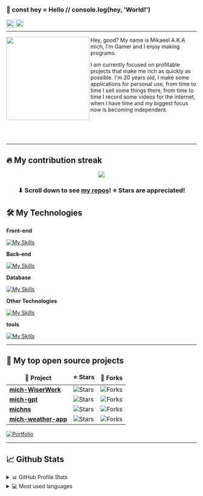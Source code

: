 ### 👋 **const** hey = Hello // console.log(hey, 'World!')

<a target="_blank" style="color: white" href="https://discord.com/users/696558088995602453">
  <img align="left" alt="Discord" width="22px" src="https://logodownload.org/wp-content/uploads/2017/11/discord-logo-2-1.png" />
</a>
<a target="_blank" style="color: white" href="mailto:mikizaras45@gmail.com">
  <img align="left" alt="Gmail" width="20px" src="https://logodownload.org/wp-content/uploads/2018/03/gmail-logo-16.png" />
</a>
</br>

---
<img align="left" height="220" src="https://m1ch.ir/images/mich.png"/>

Hey, good? My name is Mikaeel A.K.A mich, I'm Gamer and I enjoy making programs.

I am currently focused on profitable projects that make me rich as quickly as possible. I'm 20 years old, I make some applications for personal use, from time to time I sell some things there, from time to time I record some videos for the internet, when I have time and my biggest focus now is becoming independent.
</br>
</br>
</br>
</br>
</br>

---

## 🔥 My contribution streak

<p align="center">
    <img src="https://github-readme-streak-stats.herokuapp.com/?user=m1chtv&&theme=tokyonight#version3"/>
  </a>
</p>

<h3 align="center">⬇ Scroll down to see <a href="https://github.com/m1chtv?tab=repositories">my repos</a>! ⭐ Stars are appreciated!</h3>

## 🛠️ My Technologies

**Front-end**

[![My Skills](https://skillicons.dev/icons?i=svelte,html,css,bootstrap,js,vuejs)](https://m1ch.ir/)

**Back-end**

[![My Skills](https://skillicons.dev/icons?i=php,dart,flutter,sass,nodejs,jquery,react)](https://m1ch.ir/)

**Database**

[![My Skills](https://skillicons.dev/icons?i=mongodb,mysql,firebase)](https://m1ch.ir/)

**Other Technologies**

[![My Skills](https://skillicons.dev/icons?i=docker,figma,git,redis,java,python,wordpress,discordjs,lua,swift,ts)](https://m1ch.ir/)

**tools**

[![My Skills](https://skillicons.dev/icons?i=vscode,powershell,raspberrypi,ae,ps,linux)](https://m1ch.ir/)

---

## 📘 My top open source projects

<table>
  <thead align="center">
    <tr border: none;>
      <td><b>📘 Project</b></td>
      <td><b>⭐ Stars</b></td>
      <td><b>🤝 Forks</b></td>
    </tr>
  </thead>
  <tbody>
    <tr>
      <td><a href="https://github.com/m1chtv/mich-WiserWork"><b>mich-WiserWork</b></a></td>
      <td><img alt="Stars" src="https://img.shields.io/github/stars/m1chtv/mich-WiserWork?style=flat-square&labelColor=343b41"/></td>
      <td><img alt="Forks" src="https://img.shields.io/github/forks/m1chtvmich-WiserWork?style=flat-square&labelColor=343b41"/></td>
    </tr>
    <tr>
      <td><a href="https://github.com/m1chtv/mich-gpt"><b>mich-gpt</b></a></td>
      <td><img alt="Stars" src="https://img.shields.io/github/stars/m1chtv/mich-gpt?style=flat-square&labelColor=343b41"/></td>
      <td><img alt="Forks" src="https://img.shields.io/github/forks/m1chtv/mich-gpt?style=flat-square&labelColor=343b41"/></td>
    </tr>
    <tr>
      <td><a href="https://github.com/m1chtv/m1chtv/michns"><b>michns</b></a></td>
      <td><img alt="Stars" src="https://img.shields.io/github/stars/m1chtv/michns?style=flat-square&labelColor=343b41"/></td>
      <td><img alt="Forks" src="https://img.shields.io/github/forks/m1chtv/michns?style=flat-square&labelColor=343b41"/></td>
    </tr>
    <tr>
      <td><a href="https://github.com/m1chtv/m1chtv/mich-weather-app"><b>mich-weather-app</b></a></td>
      <td><img alt="Stars" src="https://img.shields.io/github/stars/m1chtv/mich-weather-app?style=flat-square&labelColor=343b41"/></td>
      <td><img alt="Forks" src="https://img.shields.io/github/forks/m1chtv/mich-weather-app?style=flat-square&labelColor=343b41"/></td>
    </tr>
  </tbody>
</table>

<p align="left">
  <a href="https://github.com/m1chtv?tab=repositories"><img alt="Portfolio" title="Portfolio" src="https://img.shields.io/badge/-More%20Repos-black?style=for-the-badge&logo=addthis&logoColor=white"/></a>
</p>

---

## 📈 Github Stats

<details>
  <summary>📊 GitHub Profile Stats</summary>
  <br/>
  <img alt="m1chtv's Github Stats" src="https://github-readme-stats.vercel.app/api?username=m1chtv&show_icons=true&count_private=true&hide=&theme=tokyonight" /></a>
</details>

<details> 
  <summary>💻 Most used languages</summary>
  <br/>
  <img alt="m1chtv's Top Languages" src="https://github-readme-stats.vercel.app/api/top-langs/?username=m1chtv&langs_count=10&layout=compact&theme=tokyonight" /></a>
  <br/>
  <b>Note:</b> This chart is only a metric of which languages my public code on GitHub consists of and does not reflect my experience or skill level.
</details>
